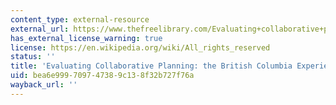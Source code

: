 ```yaml
---
content_type: external-resource
external_url: https://www.thefreelibrary.com/Evaluating+collaborative+planning%3A+the+British+Columbia+experience.-a0114604588
has_external_license_warning: true
license: https://en.wikipedia.org/wiki/All_rights_reserved
status: ''
title: 'Evaluating Collaborative Planning: the British Columbia Experience'
uid: bea6e999-7097-4738-9c13-8f32b727f76a
wayback_url: ''
---
```

